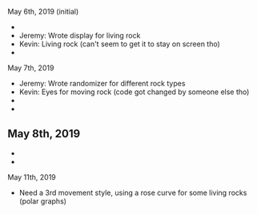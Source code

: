 May 6th, 2019 (initial)

- 
- Jeremy: Wrote display for living rock
- Kevin: Living rock (can't seem to get it to stay on screen tho)
- 

May 7th, 2019

- Jeremy: Wrote randomizer for different rock types
- Kevin: Eyes for moving rock (code got changed by someone else tho)
-
-

May 8th, 2019
-
-
-

May 11th, 2019
- Need a 3rd movement style, using a rose curve for some living rocks (polar graphs)
